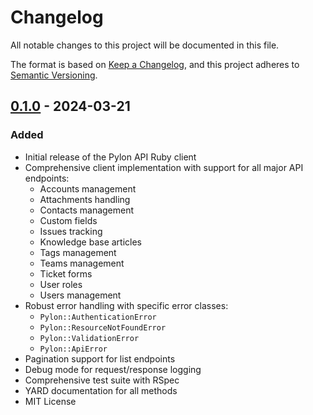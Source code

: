 # Changelog
All notable changes to this project will be documented in this file.

The format is based on [Keep a Changelog](https://keepachangelog.com/en/1.0.0/),
and this project adheres to [Semantic Versioning](https://semver.org/spec/v2.0.0.html).

## [0.1.0] - 2024-03-21

### Added
- Initial release of the Pylon API Ruby client
- Comprehensive client implementation with support for all major API endpoints:
  - Accounts management
  - Attachments handling
  - Contacts management
  - Custom fields
  - Issues tracking
  - Knowledge base articles
  - Tags management
  - Teams management
  - Ticket forms
  - User roles
  - Users management
- Robust error handling with specific error classes:
  - `Pylon::AuthenticationError`
  - `Pylon::ResourceNotFoundError`
  - `Pylon::ValidationError`
  - `Pylon::ApiError`
- Pagination support for list endpoints
- Debug mode for request/response logging
- Comprehensive test suite with RSpec
- YARD documentation for all methods
- MIT License

[0.1.0]: https://github.com/benjodo/pylon-api/releases/tag/v0.1.0 